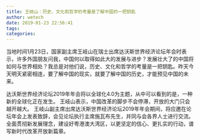 ```yaml
---
title: 王岐山：历史、文化和哲学的考量是了解中国的一把钥匙
author: wetech
date: 2019-01-23 22:56:41
tags: 
categories: 
---
```

 
<!-- more -->
当地时间1月23日，国家副主席王岐山在瑞士出席达沃斯世界经济论坛年会时表示，许多外国朋友问我，中国何以取得如此大的发展与进步？发展壮大了的中国将如何与世界相处？我总是对他们说，历史、文化和哲学的考量是一把钥匙。昨天今天明天紧密相连，要了解中国的现实，就要了解中国的历史，才能预见中国的未来。
 
 
达沃斯世界经济论坛2019年年会将以全球化4.0为主题，从中可以看到的是，一种新的全球化正在发生。
王岐山表示，中国改革的脚步不会停滞，开放的大门只会越开越大。
王岐山副主席出席达沃斯世界经济论坛2019年年会期间，将应邀在论坛年会上发表致辞，会见论坛执行主席施瓦布先生，并同与会各界人士进行交流。
全面贯彻新发展理念，建设好粤港澳大湾区，以更坚定的信心、更扎实的行动，谱写新时代改革开放新篇章。
